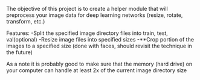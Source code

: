 The objective of this project is to create a helper module that will preprocess your image data for deep learning networks (resize, rotate, transform, etc.)

Features:
-Split the specified image directory files into train, test, val(optional)
-Resize image files into specified sizes
-**Crop portion of the images to a specified size (done with faces, should revisit the technique in the future)

As a note it is probably good to make sure that the memory (hard drive) on your computer can handle at least 2x of the current image directory size